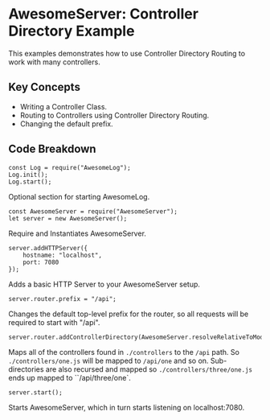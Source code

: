 # AwesomeServer: Controller Directory Example

This examples demonstrates how to use Controller Directory Routing to work with many controllers.

## Key Concepts

 - Writing a Controller Class.
 - Routing to Controllers using Controller Directory Routing.
 - Changing the default prefix.

## Code Breakdown

```
const Log = require("AwesomeLog");
Log.init();
Log.start();
```

Optional section for starting AwesomeLog.

```
const AwesomeServer = require("AwesomeServer");
let server = new AwesomeServer();
```

Require and Instantiates AwesomeServer.

```
server.addHTTPServer({
	hostname: "localhost",
	port: 7080
});
```

Adds a basic HTTP Server to your AwesomeServer setup.

```
server.router.prefix = "/api";
```

Changes the default top-level prefix for the router, so all requests will be required to start with "/api".

```
server.router.addControllerDirectory(AwesomeServer.resolveRelativeToModule(module,"./controllers"));
```

Maps all of the controllers found in `./controllers` to the `/api` path. So `./controllers/one.js` will be mapped to `/api/one` and so on.  Sub-directories are also recursed and mapped so `./controllers/three/one.js` ends up mapped to ``/api/three/one`.

```
server.start();
```

Starts AwesomeServer, which in turn starts listening on localhost:7080.
